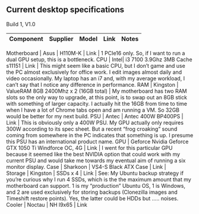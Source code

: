 ## Current desktop specifications

Build 1, V1.0

Component	|  Supplier	|  Model	|  Link	|  Notes
---- |---- |---- |---- |----

Motherboard	| Asus	| H110M-K	| Link |	1 PCIe16 only. So, if I want to run a dual GPU setup, this is a bottleneck.
CPU	| Intel| 	i3 7100 3.9Ghz 3MB Cache s11151	| Link	| This might seem like a basic CPU, but I don’t game and use the PC almost exclusively for office work. I edit images almost daily and video occasionally. My laptop has an i7 and, with my average workload, I can’t say that I notice any difference in performance.
RAM	| Kingston | 	ValueRAM 8GB 2400Mhz x 2 (16GB total)	|	My motherboard has two RAM slots so the only way to upgrade, at this point, is to swap out an 8GB stick with something of larger capacity. I actually hit the 16GB from time to time when I have a lot of Chrome tabs open and am running a VM. So 32GB would be better for my next build.
PSU	| Antec	| Antec 400W BP400PS	| Link	| This is obviously only a 400W PSU. My GPU actually only requires 300W according to its spec sheet. But a recent “frog croaking” sound coming from somewhere in the PC indicates that something is up. I presume this PSU has an international product name.
GPU	| Geforce	Nvidia Geforce GTX 1050 Ti Windforce OC, 4G |	Link |	I went for this particular GPU because it seemed like the best NVIDIA option that could work with my current PSU and would take me towards my eventual aim of running a six monitor display.
Case | 	Sharkoon |	VS4-S Black ATX Case |	Link |	
Storage |	Kingston	| SSDs x 4	| Link |	See: My Ubuntu backup strategy if you’re curious why I run 4 SSDs, which is the the maximum amount that my motherboard can support. 1 is my “production” Ubuntu OS, 1 is Windows, and 2 are used exclusively for storing backups (Clonezilla images and Timeshift restore points). Yes, the latter could be HDDs but ….. noises.
Cooler |	Noctau |	NH l9x65 |	Link	
